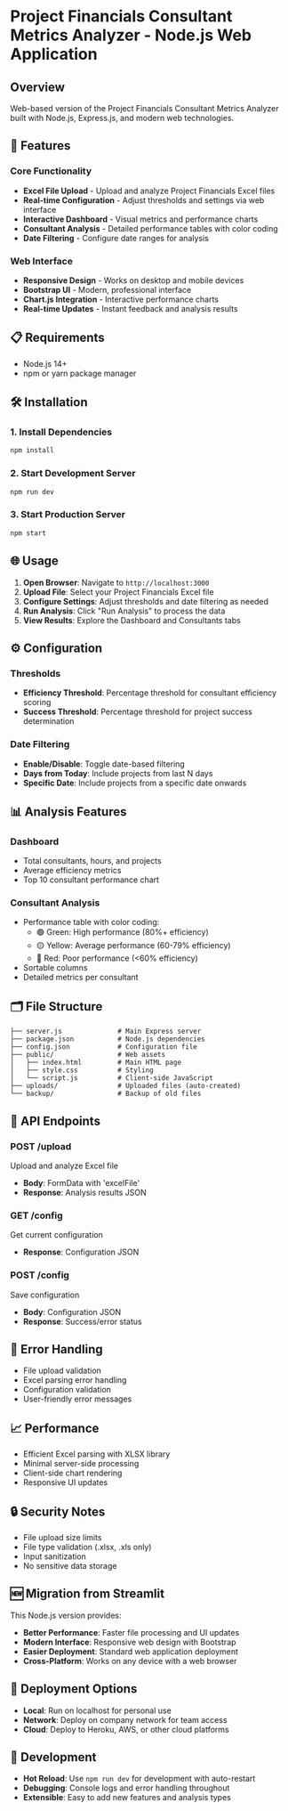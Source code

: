 # Project Financials Consultant Metrics Analyzer - Node.js Web Application

## Overview
Web-based version of the Project Financials Consultant Metrics Analyzer built with Node.js, Express.js, and modern web technologies.

## 🚀 Features

### Core Functionality
- **Excel File Upload** - Upload and analyze Project Financials Excel files
- **Real-time Configuration** - Adjust thresholds and settings via web interface
- **Interactive Dashboard** - Visual metrics and performance charts
- **Consultant Analysis** - Detailed performance tables with color coding
- **Date Filtering** - Configure date ranges for analysis

### Web Interface
- **Responsive Design** - Works on desktop and mobile devices
- **Bootstrap UI** - Modern, professional interface
- **Chart.js Integration** - Interactive performance charts
- **Real-time Updates** - Instant feedback and analysis results

## 📋 Requirements
- Node.js 14+ 
- npm or yarn package manager

## 🛠️ Installation

### 1. Install Dependencies
```bash
npm install
```

### 2. Start Development Server
```bash
npm run dev
```

### 3. Start Production Server
```bash
npm start
```

## 🌐 Usage

1. **Open Browser**: Navigate to `http://localhost:3000`
2. **Upload File**: Select your Project Financials Excel file
3. **Configure Settings**: Adjust thresholds and date filtering as needed
4. **Run Analysis**: Click "Run Analysis" to process the data
5. **View Results**: Explore the Dashboard and Consultants tabs

## ⚙️ Configuration

### Thresholds
- **Efficiency Threshold**: Percentage threshold for consultant efficiency scoring
- **Success Threshold**: Percentage threshold for project success determination

### Date Filtering
- **Enable/Disable**: Toggle date-based filtering
- **Days from Today**: Include projects from last N days
- **Specific Date**: Include projects from a specific date onwards

## 📊 Analysis Features

### Dashboard
- Total consultants, hours, and projects
- Average efficiency metrics
- Top 10 consultant performance chart

### Consultant Analysis
- Performance table with color coding:
  - 🟢 Green: High performance (80%+ efficiency)
  - 🟡 Yellow: Average performance (60-79% efficiency)  
  - 🔴 Red: Poor performance (<60% efficiency)
- Sortable columns
- Detailed metrics per consultant

## 🗂️ File Structure
```
├── server.js              # Main Express server
├── package.json           # Node.js dependencies
├── config.json            # Configuration file
├── public/                # Web assets
│   ├── index.html         # Main HTML page
│   ├── style.css          # Styling
│   └── script.js          # Client-side JavaScript
├── uploads/               # Uploaded files (auto-created)
└── backup/                # Backup of old files
```

## 🔧 API Endpoints

### POST /upload
Upload and analyze Excel file
- **Body**: FormData with 'excelFile'
- **Response**: Analysis results JSON

### GET /config
Get current configuration
- **Response**: Configuration JSON

### POST /config  
Save configuration
- **Body**: Configuration JSON
- **Response**: Success/error status

## 🚨 Error Handling
- File upload validation
- Excel parsing error handling
- Configuration validation
- User-friendly error messages

## 📈 Performance
- Efficient Excel parsing with XLSX library
- Minimal server-side processing
- Client-side chart rendering
- Responsive UI updates

## 🔒 Security Notes
- File upload size limits
- File type validation (.xlsx, .xls only)
- Input sanitization
- No sensitive data storage

## 🆕 Migration from Streamlit
This Node.js version provides:
- **Better Performance**: Faster file processing and UI updates
- **Modern Interface**: Responsive web design with Bootstrap
- **Easier Deployment**: Standard web application deployment
- **Cross-Platform**: Works on any device with a web browser

## 🚀 Deployment Options
- **Local**: Run on localhost for personal use
- **Network**: Deploy on company network for team access
- **Cloud**: Deploy to Heroku, AWS, or other cloud platforms

## 📝 Development
- **Hot Reload**: Use `npm run dev` for development with auto-restart
- **Debugging**: Console logs and error handling throughout
- **Extensible**: Easy to add new features and analysis types